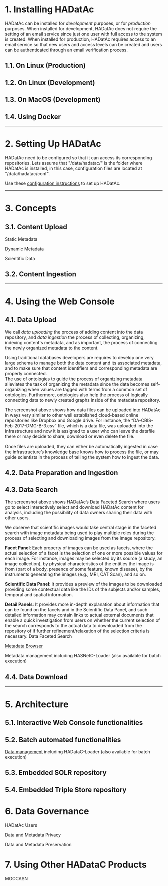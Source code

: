 # 1. Installing HADatAc

HADatAc can be installed for _development_ purposes, or for _production_ purposes. When installed for development, HADatAc does not require the setting of an email service since just one user with full access to the system is created. When installed for production, HADatAc requires access to an email service so that new users and access levels can be created and users can be authenticated through an email verification process.

## 1.1. On Linux (Production)

## 1.2. On Linux (Development)

## 1.3. On MacOS (Development)

## 1.4. Using Docker

***

# 2. Setting Up HADatAc

HADatAc need to be configured so that it can access its corresponding repositories. Lets assume that "/data/hadatac/" is the folder where HADatAc is installed, in this case, configuration files are located at "/data/hadatac/conf". 

Use these [configuration instructions](https://github.com/paulopinheiro1234/hadatac/wiki/HADataC-User-Guide:--Metadata-Browser)  to set up HADatAc.

***

# 3. Concepts

## 3.1. Content Upload

Static Metadata

Dynamic Metadata

Scientific Data

## 3.2. Content Ingestion

***

# 4. Using the Web Console

## 4.1. Data Upload

We call _data uploading_  the process of adding content into the data repository, and _data ingestion_ the process of collecting, organizing, indexing content's metadata, and as important, the process of connecting the newly organized metadata to the content. 

Using traditional databases developers are requires to develop one very large schema to manage both the data content and its associated metadata, and to make sure that content identifiers and corresponding metadata are properly connected.	 
The use of ontologies to guide the process of organizing metadata alleviates the task of organizing the metadata since the data becomes self-organizing when values are tagged with terms from a common set of ontologies. Furthermore, ontologies also help the process of logically connecting data to newly created graphs inside of the metadata repository.

The screenshot above shows how data files can be uploaded into HADatAc in ways very similar to other well established cloud-based online repositories like Dropbox and Google drive. For instance, the “DA-CBIS-Feb-2017-DMG-B-3.csv” file, which is a data file, was uploaded into the infrastructure and now it is assigned to a user who can leave the datafile there or may decide to share, download or even delete the file. 

Once files are uploaded, they can either be automatically ingested in case the infrastructure’s knowledge base knows how to process the file, or may guide scientists in the process of telling the system how to ingest the data. 

## 4.2. Data Preparation and Ingestion

## 4.3. Data Search

The screenshot above shows HADatAc’s Data Faceted Search where users go to select interactively select and download HADatAc content for analysis, including the possibility of data owners sharing their data with other users. 

We observe that scientific images would take central stage in the faceted search with image metadata being used to play multiple roles during the process of selecting and downloading images from the image repository. 

**Facet Panel**: Each property of images can be used as facets, where the actual selection of a facet is the selection of one or more possible values for each image. For instance, images may be selected by its source (a study, an image collection), by physical characteristics of the entities the image is from (part of a body, presence of some feature, known disease), by the instruments generating the images (e.g., MRI, CAT Scan), and so on.

**Scientific Data Panel**: It provides a preview of the images to be downloaded providing some contextual data like the IDs of the subjects and/or samples, temporal and spatial information.

**Detail Panels**: It provides more in-depth explanation about information that can be found on the facets and in the Scientific Data Panel, and such detailed information may contain links to actual external documents that enable a quick investigation from users on whether the current selection of the search corresponds to the actual data to downloaded from the repository of if further refinement/relaxation of the selection criteria is necessary.
Data Faceted Search

[Metadata Browser](https://github.com/paulopinheiro1234/hadatac/wiki/HADataC-User-Guide:--Metadata-Browser)
 
Metadata management including HASNetO-Loader (also available for batch execution)


## 4.4. Data Download

***

# 5. Architecture

## 5.1. Interactive Web Console functionalities

## 5.2. Batch automated functionalities

[Data management](https://github.com/paulopinheiro1234/hadatac/wiki/HADataC-User-Guide:--Data-Management) including HADataC-Loader (also available for batch execution)

## 5.3. Embedded SOLR repository

## 5.4. Embedded Triple Store repository

# 6. Data Governance

HADatAc Users

Data and Metadata Privacy

Data and Metadata Preservation


# 7. Using Other HADataC Products

MOCCASN


